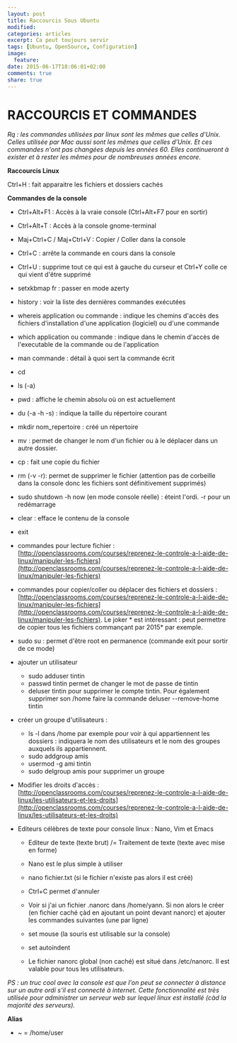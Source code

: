```yaml
---
layout: post
title: Raccourcis Sous Ubuntu
modified:
categories: articles
excerpt: Ca peut toujours servir
tags: [Ubuntu, OpenSource, Configuration]
image:
  feature:
date: 2015-06-17T18:06:01+02:00
comments: true
share: true
---
```


# RACCOURCIS ET COMMANDES

_Rq : les commandes utilisées par linux sont les mêmes que celles d'Unix. Celles utilisée par Mac aussi sont les mêmes que celles d'Unix. Et ces commandes n'ont pas changées depuis les années 60. Elles continueront à exister et à rester les mêmes pour de nombreuses années encore._

**Raccourcis Linux**

Ctrl+H : fait apparaitre les fichiers et dossiers cachés

**Commandes de la console**

*   Ctrl+Alt+F1 : Accès à la vraie console (Ctrl+Alt+F7 pour en sortir)
*   Ctrl+Alt+T : Accès à la console gnome-terminal
*   Maj+Ctrl+C / Maj+Ctrl+V : Copier / Coller dans la console
*   Ctrl+C : arrête la commande en cours dans la console
*   Ctrl+U : supprime tout ce qui est à gauche du curseur et Ctrl+Y colle ce qui vient d'être supprimé
*   setxkbmap fr : passer en mode azerty
*   history : voir la liste des dernières commandes exécutées
*   whereis application ou commande : indique les chemins d'accès des fichiers d'installation d'une application (logiciel) ou d'une commande
*   which application ou commande : indique dans le chemin d'accès de l'executable de la commande ou de l'application
*   man commande : détail à quoi sert la commande écrit
*   cd
*   ls (-a)
*   pwd : affiche le chemin absolu où on est actuellement
*   du (-a -h -s) : indique la taille du répertoire courant
*   mkdir nom_repertoire : créé un répertoire
*   mv : permet de changer le nom d'un fichier ou à le déplacer dans un autre dossier.
*   cp : fait une copie du fichier
*   rm (-v -r): permet de supprimer le fichier (attention pas de corbeille dans la console donc les fichiers sont définitivement supprimés)
*   sudo shutdown -h now (en mode console réelle) : éteint l'ordi. -r pour un redémarrage
*   clear : efface le contenu de la console
*   exit
*   commandes pour lecture fichier : [](http://openclassrooms.com/courses/reprenez-le-controle-a-l-aide-de-linux/manipuler-les-fichiers)[http://openclassrooms.com/courses/reprenez-le-controle-a-l-aide-de-linux/manipuler-les-fichiers](http://openclassrooms.com/courses/reprenez-le-controle-a-l-aide-de-linux/manipuler-les-fichiers)
*   commandes pour copier/coller ou déplacer des fichiers et dossiers : [](http://openclassrooms.com/courses/reprenez-le-controle-a-l-aide-de-linux/manipuler-les-fichiers)[http://openclassrooms.com/courses/reprenez-le-controle-a-l-aide-de-linux/manipuler-les-fichiers](http://openclassrooms.com/courses/reprenez-le-controle-a-l-aide-de-linux/manipuler-les-fichiers). Le joker * est intéressant : peut permettre de copier tous les fichiers commançant par 2015* par exemple.
*   sudo su : permet d'être root en permanence (commande exit pour sortir de ce mode)
*   ajouter un utilisateur

    *   sudo adduser tintin
    *   passwd tintin permet de changer le mot de passe de tintin
    *   deluser tintin pour supprimer le compte tintin. Pour également supprimer son /home faire la commande deluser --remove-home tintin

*   créer un groupe d'utilisateurs :

    *   ls -l dans /home par exemple pour voir à qui appartiennent les dossiers : indiquera le nom des utilisateurs et le nom des groupes auxquels ils appartiennent.
    *   sudo addgroup amis
    *   usermod -g ami tintin
    *   sudo delgroup amis pour supprimer un groupe

*   Modifier les droits d'accès : [](http://openclassrooms.com/courses/reprenez-le-controle-a-l-aide-de-linux/les-utilisateurs-et-les-droits)[http://openclassrooms.com/courses/reprenez-le-controle-a-l-aide-de-linux/les-utilisateurs-et-les-droits](http://openclassrooms.com/courses/reprenez-le-controle-a-l-aide-de-linux/les-utilisateurs-et-les-droits)
*   Editeurs célèbres de texte pour console linux : Nano, Vim et Emacs

	*   Editeur de texte (texte brut) /= Traitement de texte (texte avec mise en forme)
    *   Nano est le plus simple à utiliser
    *   nano fichier.txt (si le fichier n'existe pas alors il est créé)
    *   Ctrl+C permet d'annuler
    *   Voir si j'ai un fichier .nanorc dans /home/yann. Si non alors le créer (en fichier caché çàd en ajoutant un point devant nanorc) et ajouter les commandes suivantes (une par ligne)

    *   set mouse (la souris est utilisable sur la console)
    *   set autoindent
    *   Le fichier nanorc global (non caché) est situé dans /etc/nanorc. Il est valable pour tous les utilisateurs.

_PS : un truc cool avec la console est que l'on peut se connecter à distance sur un autre ordi s'il est connecté à internet. Cette fonctionnalité est très utilisée pour administrer un serveur web sur lequel linux est installé (càd la majorité des serveurs)._

**Alias**

*   ~ = /home/user
